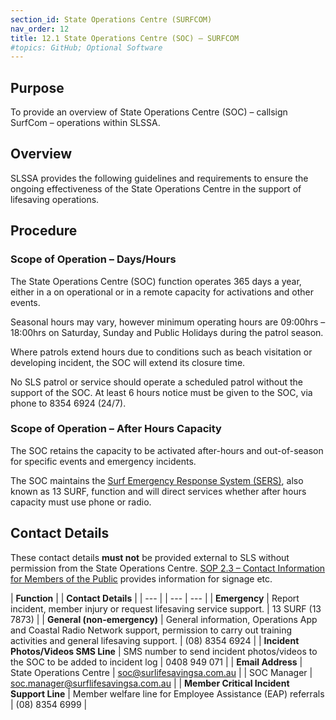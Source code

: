 ```yaml
---
section_id: State Operations Centre (SURFCOM)
nav_order: 12
title: 12.1 State Operations Centre (SOC) – SURFCOM
#topics: GitHub; Optional Software
---
```


## Purpose

To provide an overview of State Operations Centre (SOC) – callsign SurfCom – operations within SLSSA.

## Overview

SLSSA provides the following guidelines and requirements to ensure the ongoing effectiveness of the State Operations Centre in the support of lifesaving operations.

## Procedure

### Scope of Operation – Days/Hours

The State Operations Centre (SOC) function operates 365 days a year, either in a on operational or in a remote capacity for activations and other events.

Seasonal hours may vary, however minimum operating hours are 09:00hrs – 18:00hrs on Saturday, Sunday and Public Holidays during the patrol season.

Where patrols extend hours due to conditions such as beach visitation or developing incident, the SOC will extend its closure time.

No SLS patrol or service should operate a scheduled patrol without the support of the SOC. At least 6 hours notice must be given to the SOC, via phone to 8354 6924 (24/7).

### Scope of Operation – After Hours Capacity

The SOC retains the capacity to be activated after-hours and out-of-season for specific events and emergency incidents.

The SOC maintains the [Surf Emergency Response System (SERS)](12.2-surf-emergency-response-system-sers), also known as 13 SURF, function and will direct services whether after hours capacity must use phone or radio.

## Contact Details

These contact details **must not** be provided external to SLS without permission from the State Operations Centre. [SOP 2.3 – Contact Information for Members of the Public](#_2.3_Contact_Information) provides information for signage etc.

| **Function** |     | **Contact Details** |
| --- |     | --- | --- |
| **Emergency** | Report incident, member injury or request lifesaving service support. | 13 SURF (13 7873) |
| **General (non-emergency)** | General information, Operations App and Coastal Radio Network support, permission to carry out training activities and general lifesaving support. | (08) 8354 6924 |
| **Incident Photos/Videos SMS Line** | SMS number to send incident photos/videos to the SOC to be added to incident log | 0408 949 071 |
| **Email Address** | State Operations Centre | [soc@surlifesavingsa.com.au](mailto:soc@surlifesavingsa.com.au) |
| SOC Manager | [soc.manager@surflifesavingsa.com.au](mailto:soc.manager@surflifesavingsa.com.au) |
| **Member Critical Incident Support Line** | Member welfare line for Employee Assistance (EAP) referrals | (08) 8354 6999 |